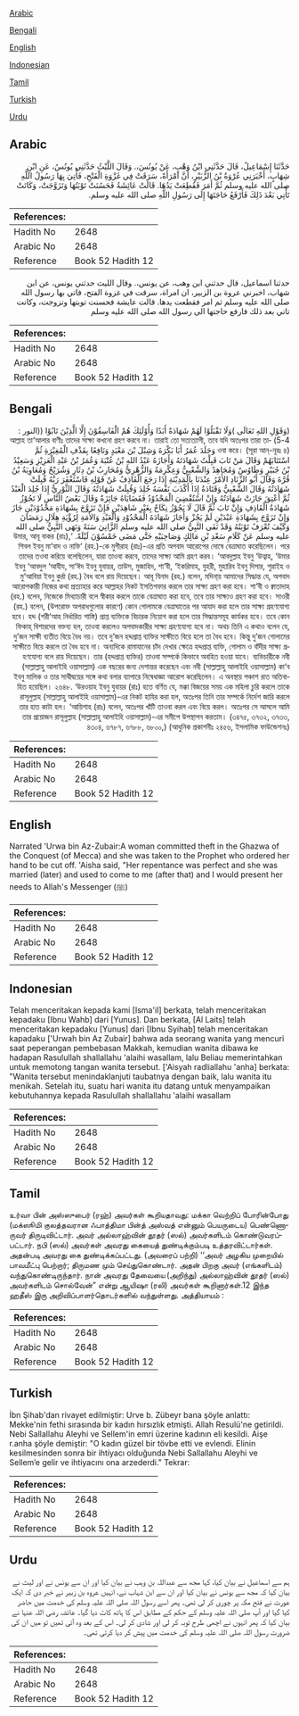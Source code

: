 [Arabic](#arabic)

[Bengali](#bengali)

[English](#english)

[Indonesian](#indonesian)

[Tamil](#tamil)

[Turkish](#turkish)

[Urdu](#urdu)

## Arabic


<div dir="rtl" lang="ar" style={{fontSize:'larger',backgroundColor:'#f8f9fa',padding:20}}>
حَدَّثَنَا إِسْمَاعِيلُ، قَالَ حَدَّثَنِي ابْنُ وَهْبٍ، عَنْ يُونُسَ،‏.‏ وَقَالَ اللَّيْثُ حَدَّثَنِي يُونُسُ، عَنِ ابْنِ شِهَابٍ، أَخْبَرَنِي عُرْوَةُ بْنُ الزُّبَيْرِ، أَنَّ امْرَأَةً، سَرَقَتْ فِي غَزْوَةِ الْفَتْحِ، فَأُتِيَ بِهَا رَسُولُ اللَّهِ صلى الله عليه وسلم ثُمَّ أَمَرَ فَقُطِعَتْ يَدُهَا‏.‏ قَالَتْ عَائِشَةُ فَحَسُنَتْ تَوْبَتُهَا وَتَزَوَّجَتْ، وَكَانَتْ تَأْتِي بَعْدَ ذَلِكَ فَأَرْفَعُ حَاجَتَهَا إِلَى رَسُولِ اللَّهِ صلى الله عليه وسلم‏.‏
</div>
<div style={{backgroundColor:'#f8f9fa',padding:20, marginBottom: 10}}><table> <thead> <tr> <th>References:</th> <th></th> </tr> </thead> <tbody><tr><td>Hadith No</td><td>2648</td></tr><tr><td>Arabic No</td><td>2648</td></tr><tr><td>Reference</td><td>Book 52 Hadith 12</td></tr></tbody></table></div>


<div dir="rtl" lang="ar" style={{fontSize:'larger',backgroundColor:'#f8f9fa',padding:20}}>
حدثنا اسماعيل، قال حدثني ابن وهب، عن يونس،. وقال الليث حدثني يونس، عن ابن شهاب، اخبرني عروة بن الزبير، ان امراة، سرقت في غزوة الفتح، فاتي بها رسول الله صلى الله عليه وسلم ثم امر فقطعت يدها. قالت عايشة فحسنت توبتها وتزوجت، وكانت تاتي بعد ذلك فارفع حاجتها الى رسول الله صلى الله عليه وسلم
</div>
<div style={{backgroundColor:'#f8f9fa',padding:20, marginBottom: 10}}><table> <thead> <tr> <th>References:</th> <th></th> </tr> </thead> <tbody><tr><td>Hadith No</td><td>2648</td></tr><tr><td>Arabic No</td><td>2648</td></tr><tr><td>Reference</td><td>Book 52 Hadith 12</td></tr></tbody></table></div>

## Bengali


<div dir="rtl" lang="bn" style={{fontSize:'larger',backgroundColor:'#f8f9fa',padding:20}}>
(وَقَوْلِ اللهِ تَعَالَى )وَلَا تَقْبَلُوْا لَهُمْ شَهَادَةً أَبَدًا وَأُوْلَئِكَ هُمْ الْفَاسِقُوْنَ إِلَّا الَّذِيْنَ تَابُوْا ((النور : 4-5) আল্লাহ তা‘আলার বাণীঃ তাদের সাক্ষ্য কখনো গ্রহণ করবে না। তারাই তো সত্যত্যাগী, তবে যদি অতঃপর তারা তাওবা করে। (সূরা আন্-নূরঃ ৪) وَجَلَدَ عُمَرُ أَبَا بَكْرَةَ وَشِبْلَ بْنَ مَعْبَدٍ وَنَافِعًا بِقَذْفِ الْمُغِيْرَةِ ثُمَّ اسْتَتَابَهُمْ وَقَالَ مَنْ تَابَ قَبِلْتُ شَهَادَتَهُ وَأَجَازَهُ عَبْدُ اللهِ بْنُ عُتْبَةَ وَعُمَرُ بْنُ عَبْدِ الْعَزِيْزِ وَسَعِيْدُ بْنُ جُبَيْرٍ وَطَاوُسٌ وَمُجَاهِدٌ وَالشَّعْبِيُّ وَعِكْرِمَةُ وَالزُّهْرِيُّ وَمُحَارِبُ بْنُ دِثَارٍ وَشُرَيْحٌ وَمُعَاوِيَةُ بْنُ قُرَّةَ وَقَالَ أَبُو الزِّنَادِ الأَمْرُ عِنْدَنَا بِالْمَدِيْنَةِ إِذَا رَجَعَ الْقَاذِفُ عَنْ قَوْلِهِ فَاسْتَغْفَرَ رَبَّهُ قُبِلَتْ شَهَادَتُهُ وَقَالَ الشَّعْبِيُّ وَقَتَادَةُ إِذَا أَكْذَبَ نَفْسَهُ جُلِدَ وَقُبِلَتْ شَهَادَتُهُ وَقَالَ الثَّوْرِيُّ إِذَا جُلِدَ الْعَبْدُ ثُمَّ أُعْتِقَ جَازَتْ شَهَادَتُهُ وَإِنْ اسْتُقْضِيَ الْمَحْدُوْدُ فَقَضَايَاهُ جَائِزَةٌ وَقَالَ بَعْضُ النَّاسِ لَا تَجُوْزُ شَهَادَةُ الْقَاذِفِ وَإِنْ تَابَ ثُمَّ قَالَ لَا يَجُوْزُ نِكَاحٌ بِغَيْرِ شَاهِدَيْنِ فَإِنْ تَزَوَّجَ بِشَهَادَةِ مَحْدُوْدَيْنِ جَازَ وَإِنْ تَزَوَّجَ بِشَهَادَةِ عَبْدَيْنِ لَمْ يَجُزْ وَأَجَازَ شَهَادَةَ الْمَحْدُوْدِ وَالْعَبْدِ وَالأَمَةِ لِرُؤْيَةِ هِلَالِ رَمَضَانَ وَكَيْفَ تُعْرَفُ تَوْبَتُهُ وَقَدْ نَفَى النَّبِيُّ صلى الله عليه وسلم الزَّانِيَ سَنَةً وَنَهَى النَّبِيُّ صلى الله عليه وسلم عَنْ كَلَامِ سَعْدِ بْنِ مَالِكٍ وَصَاحِبَيْهِ حَتَّى مَضَى خَمْسُوْنَ لَيْلَةً. ‘উমার, আবূ বাকর (রাঃ), শিবল ইবনু মা‘বাদ ও নাফি‘ (রহ.)-কে মুগীরাহ (রাঃ)-এর প্রতি অপবাদ আরোপের দোষে বেত্রাঘাত করেছিলেন। পরে তাদের তওবা করিয়ে বলেছিলেন, যারা তাওবা করবে, তাদের সাক্ষ্য আমি গ্রহণ করব। ‘আবদুল্লাহ ইবনু ‘উত্বাহ, ‘উমার ইবনু ‘আবদুল ‘আযীয, সা‘ঈদ ইবনু যুবায়র, তাউস, মুজাহিদ, শা‘বী, ‘ইকরিমাহ, যুহরী, মুহারিব ইবনু দিসার, শুরাইহ ও মু‘আবিয়া ইবনু কুর্রা (রহ.) বৈধ বলে রায় দিয়েছেন। আবূ যিনাদ (রহ.) বলেন, মদিনা্য় আমাদের সিদ্ধান্ত যে, অপবাদ আরোপকারী নিজের কথা প্রত্যাহার করে আল্লাহর নিকট ইসতিগফার করলে তার সাক্ষ্য গ্রহণ করা হবে। শা‘বী ও ক্বাতাদাহ (রহ.) বলেন, নিজেকে মিথ্যাচারী বলে স্বীকার করলে তাকে বেত্রাঘাত করা হবে, তবে তার সাক্ষ্যও গ্রহণ করা হবে। সাওরী (রহ.) বলেন, (উপরোক্ত অপরাধগুলোর কারণে) কোন গোলামকে বেত্রাঘাতের পর আযাদ করা হলে তার সাক্ষ্য গ্রহণযোগ্য হবে। হদ্দ (শরী‘আহ নির্ধারিত শাস্তি) প্রাপ্ত ব্যক্তিকে বিচারক নিয়োগ করা হলে তার সিদ্ধান্তসমূহ কার্যকর হবে। তবে কোন ফিকাহ্ বিশারদের বক্তব্য হল, তাওবা করলেও অপবাদকারীর সাক্ষ্য গ্রহণযোগ্য হবে না। অথচ তিনি এ কথাও বলেন যে, দু’জন সাক্ষী ব্যতীত বিয়ে বৈধ নয়। তবে দু’জন হদ্দপ্রাপ্ত ব্যক্তির সাক্ষীতে বিয়ে হলে তা বৈধ হবে। কিন্তু দু’জন গোলামের সাক্ষীতে বিয়ে করলে তা বৈধ হবে না। অন্যদিকে রামাযানের চাঁদ দেখার ক্ষেত্রে হদ্দপ্রাপ্ত ব্যক্তি, গোলাম ও বাঁদীর সাক্ষ্য গ্রহণযোগ্য বলে রায় দিয়েছেন। তার (হদ্দপ্রাপ্ত ব্যক্তির) তাওবা সম্পর্কে কিভাবে অবহিত হওয়া যাবে। ব্যভিচারীকে নবী (সাল্লাল্লাহু আলাইহি ওয়াসাল্লাম) এক বছরের জন্য দেশান্তর করেছেন এবং নবী (সাল্লাল্লাহু আলাইহি ওয়াসাল্লাম) কা‘ব ইবনু মালিক ও তার সাথীদ্বয়ের সঙ্গে কথা বলার ব্যাপারে নিষেধাজ্ঞা আরোপ করেছিলেন। এ অবস্থায় পঞ্চাশ রাত অতিবাহিত হয়েছিল। ২৬৪৮. ‘উরওয়াহ ইবনু যুবায়র (রাঃ) হতে বর্ণিত যে, মক্কা বিজয়ের সময় এক মহিলা চুরি করলে তাকে রাসূলুল্লাহ (সাল্লাল্লাহু আলাইহি ওয়াসাল্লাম)-এর নিকট হাযির করা হল, অতঃপর তিনি তার সম্পর্কে নির্দেশ জারি করলে তার হাত কাটা হল। ‘আয়িশাহ (রাঃ) বলেন, অতঃপর খাঁটি তাওবা করল এবং বিয়ে করল। অতঃপর সে আসলে আমি তার প্রয়োজন রাসূলুল্লাহ (সাল্লাল্লাহু আলাইহি ওয়াসাল্লাম)-এর সমীপে উপস্থাপন করতাম। (৩৪৭৫, ৩৭৩২, ৩৭৩৩, ৪৩০৪, ৬৭৮৭, ৬৭৮৮, ৬৮০০,) (আধুনিক প্রকাশনীঃ ২৪৫৬, ইসলামিক ফাউন্ডেশনঃ)
</div>
<div style={{backgroundColor:'#f8f9fa',padding:20, marginBottom: 10}}><table> <thead> <tr> <th>References:</th> <th></th> </tr> </thead> <tbody><tr><td>Hadith No</td><td>2648</td></tr><tr><td>Arabic No</td><td>2648</td></tr><tr><td>Reference</td><td>Book 52 Hadith 12</td></tr></tbody></table></div>

## English


<div dir="ltr" lang="en" style={{fontSize:'larger',backgroundColor:'#f8f9fa',padding:20}}>
Narrated 'Urwa bin Az-Zubair:A woman committed theft in the Ghazwa of the Conquest (of Mecca) and she was taken to the Prophet who ordered her hand to be cut off. 'Aisha said, "Her repentance was perfect and she was married (later) and used to come to me (after that) and I would present her needs to Allah's Messenger (ﷺ)
</div>
<div style={{backgroundColor:'#f8f9fa',padding:20, marginBottom: 10}}><table> <thead> <tr> <th>References:</th> <th></th> </tr> </thead> <tbody><tr><td>Hadith No</td><td>2648</td></tr><tr><td>Arabic No</td><td>2648</td></tr><tr><td>Reference</td><td>Book 52 Hadith 12</td></tr></tbody></table></div>

## Indonesian


<div dir="ltr" lang="id" style={{fontSize:'larger',backgroundColor:'#f8f9fa',padding:20}}>
Telah menceritakan kepada kami [Isma'il] berkata, telah menceritakan kepadaku [Ibnu Wahb] dari [Yunus]. Dan berkata, [Al Laits] telah menceritakan kepadaku [Yunus] dari [Ibnu Syihab] telah menceritakan kapadaku ['Urwah bin Az Zubair] bahwa ada seorang wanita yang mencuri saat peperangan pembebasan Makkah, kemudian wanita dibawa ke hadapan Rasulullah shallallahu 'alaihi wasallam, lalu Beliau memerintahkan untuk memotong tangan wanita tersebut. ['Aisyah radliallahu 'anha] berkata: "Wanita tersebut menindaklanjuti taubatnya dengan baik, lalu wanita itu menikah. Setelah itu, suatu hari wanita itu datang untuk menyampaikan kebutuhannya kepada Rasulullah shallallahu 'alaihi wasallam
</div>
<div style={{backgroundColor:'#f8f9fa',padding:20, marginBottom: 10}}><table> <thead> <tr> <th>References:</th> <th></th> </tr> </thead> <tbody><tr><td>Hadith No</td><td>2648</td></tr><tr><td>Arabic No</td><td>2648</td></tr><tr><td>Reference</td><td>Book 52 Hadith 12</td></tr></tbody></table></div>

## Tamil


<div dir="ltr" lang="ta" style={{fontSize:'larger',backgroundColor:'#f8f9fa',padding:20}}>
உர்வா பின் அஸ்ஸுபைர் (ரஹ்) அவர்கள் கூறியதாவது: மக்கா வெற்றிப் போரின்போது (மக்ஸூமி குலத்தவரான ஃபாத்திமா பின்த் அஸ்வத் என்னும் பெயருடைய) பெண்ணொருவர் திருடிவிட்டார். அவர் அல்லாஹ்வின் தூதர் (ஸல்) அவர்களிடம் கொண்டுவரப்பட்டார். நபி (ஸல்) அவர்கள் அவரது கையைத் துண்டிக்கும்படி உத்தரவிட்டார்கள். அதன்படி அவரது கை துண்டிக்கப்பட்டது. (அவரைப் பற்றி) ‘‘அவர் அழகிய முறையில் பாவமீட்பு பெற்றார்; திருமண மும் செய்துகொண்டார். அதன் பிறகு அவர் (எங்களிடம்) வந்துகொண்டிருந்தார். நான் அவரது தேவையை (அறிந்து) அல்லாஹ்வின் தூதர் (ஸல்) அவர்களிடம் சொல்வேன்” என்று ஆயிஷா (ரலி) அவர்கள் கூறினார்கள்.12 இந்த ஹதீஸ் இரு அறிவிப்பாளர்தொடர்களில் வந்துள்ளது. அத்தியாயம் :
</div>
<div style={{backgroundColor:'#f8f9fa',padding:20, marginBottom: 10}}><table> <thead> <tr> <th>References:</th> <th></th> </tr> </thead> <tbody><tr><td>Hadith No</td><td>2648</td></tr><tr><td>Arabic No</td><td>2648</td></tr><tr><td>Reference</td><td>Book 52 Hadith 12</td></tr></tbody></table></div>

## Turkish


<div dir="ltr" lang="tr" style={{fontSize:'larger',backgroundColor:'#f8f9fa',padding:20}}>
İbn Şihab'dan rivayet edilmiştir: Urve b. Zübeyr bana şöyle anlattı: Mekke'nin fethi sırasında bir kadın hırsızlık etmişti. Allah Resulü'ne getirildi. Nebi Sallallahu Aleyhi ve Sellem'in emri üzerine kadının eli kesildi. Aişe r.anha şöyle demiştir: "O kadın güzel bir tövbe etti ve evlendi. Elinin kesilmesinden sonra bir ihtiyacı olduğunda Nebi Sallallahu Aleyhi ve Sellem’e gelir ve ihtiyacını ona arzederdi." Tekrar:
</div>
<div style={{backgroundColor:'#f8f9fa',padding:20, marginBottom: 10}}><table> <thead> <tr> <th>References:</th> <th></th> </tr> </thead> <tbody><tr><td>Hadith No</td><td>2648</td></tr><tr><td>Arabic No</td><td>2648</td></tr><tr><td>Reference</td><td>Book 52 Hadith 12</td></tr></tbody></table></div>

## Urdu


<div dir="rtl" lang="ur" style={{fontSize:'larger',backgroundColor:'#f8f9fa',padding:20}}>
ہم سے اسماعیل نے بیان کیا، کہا مجھ سے عبداللہ بن وہب نے بیان کیا اور ان سے یونس نے اور لیث نے بیان کیا کہ مجھ سے یونس نے بیان کیا اور ان سے ابن شہاب نے، انہیں عروہ بن زبیر نے خبر دی کہ ایک عورت نے فتح مکہ پر چوری کر لی تھی۔ پھر اسے رسول اللہ صلی اللہ علیہ وسلم کی خدمت میں حاضر کیا گیا اور آپ صلی اللہ علیہ وسلم کے حکم کے مطابق اس کا ہاتھ کاٹ دیا گیا۔ عائشہ رضی اللہ عنہا نے بیان کیا کہ پھر انہوں نے اچھی طرح توبہ کر لی اور شادی کر لی۔ اس کے بعد وہ آتی تھیں تو میں ان کی ضرورت رسول اللہ صلی اللہ علیہ وسلم کی خدمت میں پیش کر دیا کرتی تھی۔
</div>
<div style={{backgroundColor:'#f8f9fa',padding:20, marginBottom: 10}}><table> <thead> <tr> <th>References:</th> <th></th> </tr> </thead> <tbody><tr><td>Hadith No</td><td>2648</td></tr><tr><td>Arabic No</td><td>2648</td></tr><tr><td>Reference</td><td>Book 52 Hadith 12</td></tr></tbody></table></div>